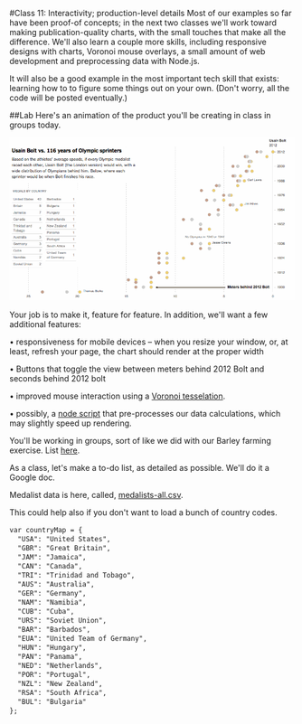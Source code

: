 #Class 11: Interactivity; production-level details
Most of our examples so far have been proof-of concepts; in the next two classes we'll work toward making publication-quality charts, with the small touches that make all the difference. We'll also learn a couple more skills, including responsive designs with charts, Voronoi mouse overlays, a small amount of web development and preprocessing data with Node.js.

It will also be a good example in the most important tech skill that exists: learning how to to figure some things out on your own. (Don't worry, all the code will be posted eventually.)

##Lab
Here's an animation of the product you'll be creating in class in groups today. 

<img src="bolt-spec.gif">

Your job is to make it, feature for feature. In addition, we'll want a few additional features:

  • responsiveness for mobile devices – when you resize your window, or, at least, refresh your page, the chart should render at the proper width

  • Buttons that toggle the view between meters behind 2012 Bolt and seconds behind 2012 bolt

  • improved mouse interaction using a [Voronoi tesselation](http://bl.ocks.org/mbostock/4060366).

  • possibly, a [node script](https://www.npmjs.com/package/d3) that pre-processes our data calculations, which may slightly speed up rendering.

You'll be working in groups, sort of like we did with our Barley farming exercise. List [here](https://docs.google.com/spreadsheets/d/1PRjTK7IpVkhsWUFxbjBEISehIbhZyJSBLInK52Yp3EU/edit#gid=0).

As a class, let's make a to-do list, as detailed as possible. We'll do it a Google doc.

Medalist data is here, called, [medalists-all.csv](medalists-all.csv).

This could help also if you don't want to load a bunch of country codes.

```
var countryMap = {
  "USA": "United States",
  "GBR": "Great Britain",
  "JAM": "Jamaica",
  "CAN": "Canada",
  "TRI": "Trinidad and Tobago",
  "AUS": "Australia",
  "GER": "Germany",
  "NAM": "Namibia",
  "CUB": "Cuba",
  "URS": "Soviet Union",
  "BAR": "Barbados",
  "EUA": "United Team of Germany",
  "HUN": "Hungary",
  "PAN": "Panama",
  "NED": "Netherlands",
  "POR": "Portugal",
  "NZL": "New Zealand",
  "RSA": "South Africa",
  "BUL": "Bulgaria" 
};
```


 